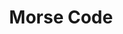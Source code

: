---
title: Morse Code
layout: post
permalink: /davislandaudioblog/morsecode/
profile: morsecode
enclosure: http://archive.org/download/MorseCodeMixdown/Morse%20Code_mixdown.mp3
length: 7711266
descirption: I talk with some members of the Barnstable County Amateur Radio Club about HAM radio.
---
